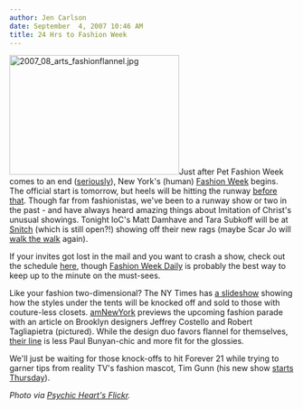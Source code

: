 ```yaml
---
author: Jen Carlson
date: September  4, 2007 10:46 AM
title: 24 Hrs to Fashion Week
---
```


<p><img alt="2007_08_arts_fashionflannel.jpg" src="https://web.archive.org/web/20110811063702im_/http://gothamist.com/attachments/tien/2007_08_arts_fashionflannel.jpg" width="300" height="212" class="left">Just after Pet Fashion Week comes to an end (<a href="https://web.archive.org/web/20110811063702/http://www.villagevoice.com/nyclife/0735,yaeger,77642,15.html">seriously</a>), New York&apos;s (human) <a href="https://web.archive.org/web/20110811063702/http://www.mbfashionweek.com/newyork">Fashion Week</a> begins. The official start is tomorrow, but heels will be hitting the runway <a href="https://web.archive.org/web/20110811063702/http://www.fashionweekdaily.com/events/default.sps?month=9&amp;year=2007">before that</a>. Though far from fashionistas, we&apos;ve been to a runway show or two in the past - and have always heard amazing things about Imitation of Christ&apos;s unusual showings. Tonight IoC&apos;s Matt Damhave and Tara Subkoff will be at <a href="https://web.archive.org/web/20110811063702/http://www.snitchbar.com/">Snitch</a> (which is still open?!) showing off their new rags (maybe Scar Jo will <a href="https://web.archive.org/web/20110811063702/http://www.flickr.com/photos/jensnow/268004624">walk the walk</a> again). </p>

<p>If your invites got lost in the mail and you want to crash a show, check out the schedule <a href="https://web.archive.org/web/20110811063702/http://www.mbfashionweek.com/newyork/spring2008/schedule">here</a>, though <a href="https://web.archive.org/web/20110811063702/http://www.fashionweekdaily.com/">Fashion Week Daily</a> is probably the best way to keep up to the minute on the must-sees. </p>

<p>Like your fashion two-dimensional? The NY Times has <a href="https://web.archive.org/web/20110811063702/http://www.nytimes.com/slideshow/2007/09/03/fashion/20070904_FASHION_SLIDESHOW_index.html">a slideshow</a> showing how the styles under the tents will be knocked off and sold to those with couture-less closets. <a href="https://web.archive.org/web/20110811063702/http://www.amny.com/entertainment/custom/fashion/ny-p2fashion0903,0,6478075.story">amNewYork</a>  previews the upcoming fashion parade with an article on Brooklyn designers Jeffrey Costello and Robert Tagliapietra (pictured). While the design duo favors flannel for themselves, <a href="https://web.archive.org/web/20110811063702/http://jcrt.net/">their line</a> is less Paul Bunyan-chic and more fit for the glossies. </p>

<p>We&apos;ll just be waiting for those knock-offs to hit Forever 21 while trying to garner tips from reality TV&apos;s fashion mascot, Tim Gunn (his new show <a href="https://web.archive.org/web/20110811063702/http://video.bravotv.com/player/?id=144505">starts Thursday</a>). </p>

<p><em>Photo via <a href="https://web.archive.org/web/20110811063702/http://www.flickr.com/photos/psychic_heart/267033347">Psychic Heart&apos;s Flickr</a>.</em></p>
